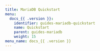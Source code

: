```yaml
---
title: MariaDB Quickstart
menu:
  docs_{{ .version }}:
    identifier: guides-mariadb-quickstart
    name: Quickstart
    parent: guides-mariadb
    weight: 15
menu_name: docs_{{ .version }}
---
```

